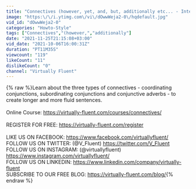 ```yaml
---
title: "Connectives (however, yet, and, but, additionally etc... - Intermediate Grammar)"
image: "https:\/\/i.ytimg.com\/vi\/dOwwWeja2-0\/hqdefault.jpg"
vid_id: "dOwwWeja2-0"
categories: "Howto-Style"
tags: ["Connectives","(however,","additionally"]
date: "2021-11-25T21:15:08+03:00"
vid_date: "2021-10-06T16:00:31Z"
duration: "PT11M35S"
viewcount: "119"
likeCount: "11"
dislikeCount: "0"
channel: "Virtually Fluent"
---
```

{% raw %}Learn about the three types of connectives - coordinating conjunctions, subordinating conjunctions and conjunctive adverbs - to create longer and more fluid sentences. <br /><br />Online Course: <a rel="nofollow" target="blank" href="https://virtually-fluent.com/courses/connectives/">https://virtually-fluent.com/courses/connectives/</a><br /><br />REGISTER FOR FREE: <a rel="nofollow" target="blank" href="https://virtually-fluent.com/register">https://virtually-fluent.com/register</a><br /><br />LIKE US ON FACEBOOK: <a rel="nofollow" target="blank" href="https://www.facebook.com/virtuallyfluent/">https://www.facebook.com/virtuallyfluent/</a><br />FOLLOW US ON TWITTER: (@V_Fluent) <a rel="nofollow" target="blank" href="https://twitter.com/V_Fluent">https://twitter.com/V_Fluent</a><br />FOLLOW US ON INSTAGRAM: (@virtuallyfluent) <a rel="nofollow" target="blank" href="https://www.instagram.com/virtuallyfluent/">https://www.instagram.com/virtuallyfluent/</a><br />FOLLOW US ON LINKEDIN: <a rel="nofollow" target="blank" href="https://www.linkedin.com/company/virtually-fluent">https://www.linkedin.com/company/virtually-fluent</a><br />SUBSCRIBE TO OUR FREE BLOG: <a rel="nofollow" target="blank" href="https://virtually-fluent.com/blog/">https://virtually-fluent.com/blog/</a>{% endraw %}
